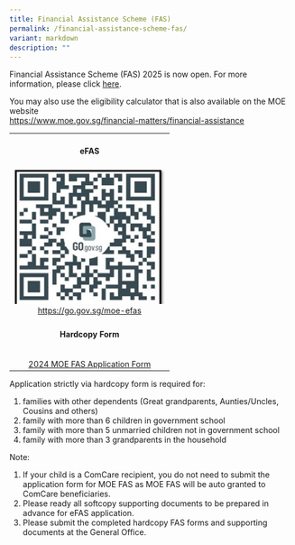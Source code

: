 ```yaml
---
title: Financial Assistance Scheme (FAS)
permalink: /financial-assistance-scheme-fas/
variant: markdown
description: ""
---
```

<p>Financial Assistance Scheme (FAS) 2025 is now open. For more information, please click <a href="https://drive.google.com/file/d/1rZ98pSP1k3LFHSZ9M0xfeR_8fYpOX-7T/view?usp=sharing" target="_blank" rel="noopener">here</a>.</p>

You may also use the eligibility calculator that is also available on the MOE website <br>
<a href="https://www.moe.gov.sg/financial-matters/financial-assistance" target="_blank" rel="noopener">https://www.moe.gov.sg/financial-matters/financial-assistance</a>

<table>
	<tbody>
		<tr>
			<td><center><h4>eFAS</h4></center>
			</td>
		</tr>
		<tr>
			<td><img style="width:270px;height:240px;" src="/images/Annoucement/FAS 2024/qrcode.jpg">
				<center><a href="https://go.gov.sg/moe-efas" target="_blank" rel="noopener">https://go.gov.sg/moe-efas</a></center>
			</td>
		</tr>
		<tr>
			<td><center><h4>Hardcopy Form</h4><br>
				<a href="https://drive.google.com/file/d/1ea4_Zn3n096JP7ZUP2DNWkng-a0LcPBj/view?usp=sharing" target="_blank" rel="noopener">2024 MOE FAS Application Form</a></center>
			</td>
		</tr>
	</tbody>
	</table>
	
<p>Application strictly via hardcopy form is required for:</p>
<ol>
<li> families with other dependents (Great grandparents, Aunties/Uncles, Cousins and others)</li>
<li>family with more than 6 children in government school</li>
<li>family with more than 5 unmarried children not in government school</li>
<li>family with more than 3 grandparents in the household</li>
</ol>

<p>Note:</p>
<ol>
<li>If your child is a ComCare recipient, you do not need to submit the application form for MOE FAS as MOE FAS will be auto granted to ComCare beneficiaries.</li>
<li>Please ready all softcopy supporting documents to be prepared in advance for eFAS application.&nbsp;</li>
<li>Please submit the completed hardcopy FAS forms and supporting documents at the General Office.</li>
</ol>